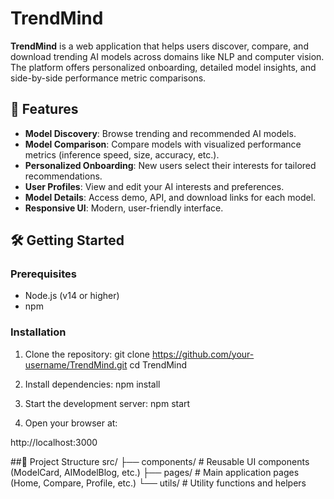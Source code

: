# TrendMind

**TrendMind** is a web application that helps users discover, compare, and download trending AI models across domains like NLP and computer vision. The platform offers personalized onboarding, detailed model insights, and side-by-side performance metric comparisons.

## 🚀 Features

- **Model Discovery**: Browse trending and recommended AI models.
- **Model Comparison**: Compare models with visualized performance metrics (inference speed, size, accuracy, etc.).
- **Personalized Onboarding**: New users select their interests for tailored recommendations.
- **User Profiles**: View and edit your AI interests and preferences.
- **Model Details**: Access demo, API, and download links for each model.
- **Responsive UI**: Modern, user-friendly interface.

## 🛠️ Getting Started

### Prerequisites

- Node.js (v14 or higher)
- npm

### Installation

1. Clone the repository:
   git clone https://github.com/your-username/TrendMind.git
   cd TrendMind
   
3. Install dependencies:
npm install

3. Start the development server:
npm start

4. Open your browser at:

http://localhost:3000

##📁 Project Structure
src/
├── components/    # Reusable UI components (ModelCard, AIModelBlog, etc.)
├── pages/         # Main application pages (Home, Compare, Profile, etc.)
└── utils/         # Utility functions and helpers



